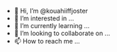 - 👋 Hi, I’m @kouahiiffjoster
- 👀 I’m interested in ...
- 🌱 I’m currently learning ...
- 💞️ I’m looking to collaborate on ...
- 📫 How to reach me ...

<!---
kouahiiffjoster/kouahiiffjoster is a ✨ special ✨ repository because its `README.md` (this file) appears on your GitHub profile.
You can click the Preview link to take a look at your changes.
--->

